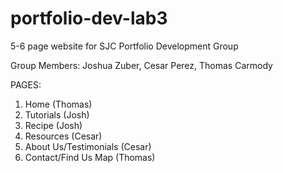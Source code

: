 # portfolio-dev-lab3
5-6 page website for SJC Portfolio Development Group

Group Members: Joshua Zuber, Cesar Perez, Thomas Carmody

PAGES:

1. Home (Thomas)
2. Tutorials (Josh)
3. Recipe (Josh)
4. Resources (Cesar)
5. About Us/Testimonials (Cesar)
6. Contact/Find Us Map (Thomas)
